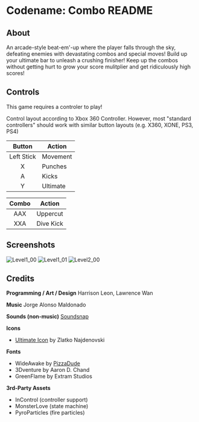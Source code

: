 # Codename: Combo README

## About

An arcade-style beat-em'-up where the player falls through the sky, defeating enemies
with devastating combos and special moves! Build up your ultimate bar to unleash a 
crushing finisher! Keep up the combos without getting hurt to grow your score mulitplier
and get ridiculously high scores!

## Controls

This game requires a controler to play!

Control layout according to Xbox 360 Controller. However, most "standard controllers" should work with similar button layouts (e.g. X360, XONE, PS3, PS4)

|   Button   | Action   |
|:----------:|----------|
| Left Stick | Movement |
|      X     | Punches  |
|      A     | Kicks    |
|      Y     | Ultimate |

| Combo | Action    |
|:-----:|-----------|
|  AAX  | Uppercut  |
|  XXA  | Dive Kick |

## Screenshots
![Level1_00](https://media.githubusercontent.com/media/HarrisonLeon/CodenameCombo/master/Screenshots/Level1_00.png)
![Level1_01](https://media.githubusercontent.com/media/HarrisonLeon/CodenameCombo/master/Screenshots/Level1_01.png)
![Level2_00](https://media.githubusercontent.com/media/HarrisonLeon/CodenameCombo/master/Screenshots/Level2_00.png)

## Credits

**Programming / Art / Design** Harrison Leon, Lawrence Wan

**Music** Jorge Alonso Maldonado

**Sounds (non-music)** [Soundsnap](http://www.soundsnap.com/)

**Icons**
- [Ultimate Icon](ttps://thenounproject.com/term/explosion/559342/) by Zlatko Najdenovski

**Fonts**
- WideAwake by [PizzaDude](http://www.pizzadude.dk/)
- 3Dventure by Aaron D. Chand
- GreenFlame by Extram Studios

**3rd-Party Assets**
- InControl (controller support)
- MonsterLove (state machine)
- PyroParticles (fire particles)
